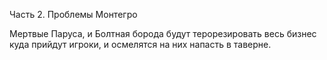 Часть 2. Проблемы Монтегро

Мертвые Паруса, и Болтная борода будут терорезировать весь бизнес куда прийдут игроки, и осмелятся на них напасть в таверне.

